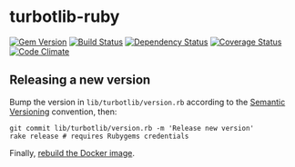 # turbotlib-ruby

[![Gem Version](https://badge.fury.io/rb/turbotlib.svg)](https://badge.fury.io/rb/turbotlib)
[![Build Status](https://secure.travis-ci.org/openc/turbotlib-ruby.png)](https://travis-ci.org/openc/turbotlib-ruby)
[![Dependency Status](https://gemnasium.com/openc/turbotlib-ruby.png)](https://gemnasium.com/openc/turbotlib-ruby)
[![Coverage Status](https://coveralls.io/repos/openc/turbotlib-ruby/badge.png)](https://coveralls.io/r/openc/turbotlib-ruby)
[![Code Climate](https://codeclimate.com/github/openc/turbotlib-ruby.png)](https://codeclimate.com/github/openc/turbotlib-ruby)

## Releasing a new version

Bump the version in `lib/turbotlib/version.rb` according to the [Semantic Versioning](http://semver.org/) convention, then:

    git commit lib/turbotlib/version.rb -m 'Release new version'
    rake release # requires Rubygems credentials

Finally, [rebuild the Docker image](https://github.com/openc/morph-docker-ruby#readme).
